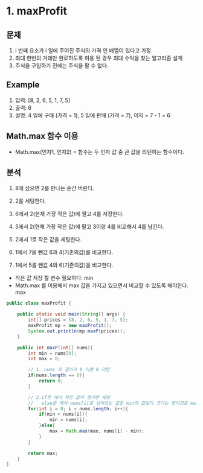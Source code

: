 # 1. maxProfit

## 문제
1. i 번째 요소가 i 일에 주어진 주식의 가격 인 배열이 있다고 가정
2. 최대 한번의 거래만 완료하도록 허용 된 경우 최대 수익을 찾는 알고리즘 설계
3. 주식을 구입하기 전에는 주식을 팔 수 없다.

## Example
1. 입력: [8, 2, 6, 5, 1, 7, 5]
2. 출력: 6
3. 설명: 4 일에 구매 (가격 = 1), 5 일에 판매 (가격 = 7), 이익 = 7 - 1 = 6

## Math.max 함수 이용
- Math.max(인자1, 인자2) = 함수는 두 인자 값 중 큰 값을 리턴하는 함수이다.

## 분석 
1. 8에 샀으면 2를 만나는 순간 버린다.
2. 2를 세팅한다.

3. 6에서 2(현재 가장 작은 값)에 팔고 4를 저장한다.
4. 5에서 2(현재 가장 작은 값)에 팔고 3이랑 4를 비교해서 4를 남긴다.

5. 2에서 1로 작은 값을 세팅한다.

6. 1에서 7을 뺀값 6과 4(기존의값)를 비교한다. 
7. 1에서 5를 뺀값 4와 6(기존의값)을 비교한다. 

- 작은 값 저장 할 변수 필요하다. min
- Math.max 를 이용해서 max 값을 가지고 있으면서 비교할 수 있도록 해야한다. max 

```java
public class maxProfit {

    public static void main(String[] args) {
        int[] prices = {8, 2, 6, 5, 1, 7, 5};
        maxProfit mp = new maxProfit();
        System.out.println(mp.maxP(prices));
    }

    public int maxP(int[] nums){
        int min = nums[0];
        int max = 0;

        // 1. nums 의 길이가 0 이면 0 리턴
        if(nums.length == 0){
            return 0;
        }

        // 2.if문 에서 작은 값이 생기면 세팅
        //   else문 에서 nums[i]로 넘어오는 값은 min의 값보다 크다는 뜻이므로 max 값을 계속 비교해서 결국에는 가장 큰 값을 리턴 하게 된다.
        for(int i = 0; i < nums.length; i++){
            if(min > nums[i]){
                min = nums[i];
            }else{
                max = Math.max(max, nums[i] - min);
            }
        }

        return max;
    }
}
```